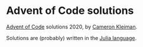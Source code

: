 # Advent of Code solutions

[Advent of Code](https://adventofcode.com) solutions 2020, by [Cameron Kleiman](https://camk.co).

Solutions are (probably) written in the [Julia language](https://www.julialang.org).